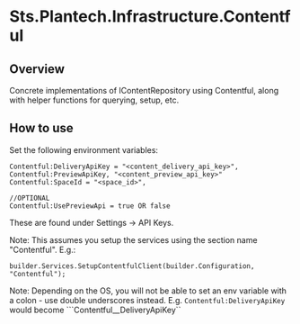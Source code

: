 # Sts.Plantech.Infrastructure.Contentful

## Overview

Concrete implementations of IContentRepository using Contentful, along with helper functions for querying, setup, etc.

## How to use

Set the following environment variables:

```
Contentful:DeliveryApiKey = "<content_delivery_api_key>",
Contentful:PreviewApiKey, "<content_preview_api_key>"
Contentful:SpaceId = "<space_id>",

//OPTIONAL
Contentful:UsePreviewApi = true OR false
```

These are found under Settings -> API Keys.

Note: This assumes you setup the services using the section name "Contentful". E.g.:

```
builder.Services.SetupContentfulClient(builder.Configuration, "Contentful");
```

Note: Depending on the OS, you will not be able to set an env variable with a colon - use double underscores instead. E.g. ```Contentful:DeliveryApiKey``` would become ```Contentful__DeliveryApiKey``